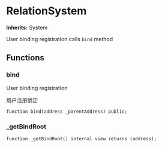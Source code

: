 # RelationSystem
**Inherits:**
System

User binding registration calls ```bind``` method


## Functions
### bind

User binding registration

用户注册绑定


```solidity
function bind(address _parentAddress) public;
```

### _getBindRoot


```solidity
function _getBindRoot() internal view returns (address);
```

